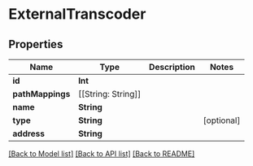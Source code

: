 # ExternalTranscoder

## Properties

Name | Type | Description | Notes
------------ | ------------- | ------------- | -------------
**id** | **Int** |  | 
**pathMappings** | [[String: String]] |  | 
**name** | **String** |  | 
**type** | **String** |  | [optional] 
**address** | **String** |  | 

[[Back to Model list]](../README.md#documentation-for-models) [[Back to API list]](../README.md#documentation-for-api-endpoints) [[Back to README]](../README.md)


